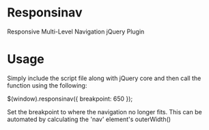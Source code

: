 Responsinav
===========

Responsive Multi-Level Navigation jQuery Plugin

Usage
====

Simply include the script file along with jQuery core and then call the function using the following:

$(window).responsinav({ breakpoint: 650 });

Set the breakpoint to where the navigation no longer fits. This can be automated by calculating the 'nav' element's outerWidth()
